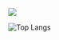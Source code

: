 <p>
    <img align="center" src="https://github-readme-stats.vercel.app/api?username=nn15&show_icons=true&theme=nord&count_private=true"/>
</p>

<p >   
</p>

![Top Langs](https://github-readme-stats.vercel.app/api/top-langs/?username=nn15&layout=compact&theme=nord)
